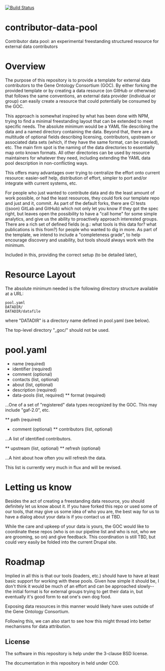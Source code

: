 [![Build Status](https://travis-ci.org/geneontology/contributor-data-pool.svg)](https://travis-ci.org/geneontology/contributor-data-pool)

# contributor-data-pool

Contributor data pool: an experimental freestanding structured resource for external data contributors

# Overview

The purpose of this repository is to provide a template for external
data contributors to the Gene Ontology Consortium (GOC). By either
forking the provided template or by creating a data resource (on
GitHub or otherwise) that follows the same conventions, an external
data provider (individual or group) can easily create a resource that
could potentially be consumed by the GOC.

This approach is somewhat inspired by what has been done with NPM,
trying to find a minimal freestanding layout that can be extended to
meet specific needs. The absolute minimum would be a YAML file
describing the data and a named directory containing the data. Beyond
that, there are a multitude of optional fields describing licensing,
contributors, upstream or associated data sets (which, if they have the
same format, can be crawled), etc. The main firm spot is the naming of
the data directories to essentially map onto known formats. All other
directories can be used by resource maintainers for whatever they
need, including extending the YAML data pool description in
non-conflicting ways.

This offers many advantages over trying to centralize the effort onto
current resource: easier-self help, distribution of effort, simpler to
port and/or integrate with current systems, etc.

For people who just wanted to contribute data and do the least amount
of work possible, or had the least resources, they could fork our
template repo and just and it, commit. As part of the default forks,
there are CI tests ((soon) GitLab and GitHub) which not only let you
know if they got the spec right, but leaves open the possibility to
have a "call home" for some simple analytics, and give us the ability
to proactively approach interested groups. There are a rich set of
defined fields (e.g.: what tools is this data for? what publications
is this from?) for people who wanted to dig in more. As part of the
template, we intend to include a "completeness grade", to help
encourage discovery and usability, but tools should always work with
the minimum.

Included in this, providing the correct setup (to be detailed later), 

# Resource Layout

The absolute minimum needed is the following directory structure available at a URL:

```
pool.yaml
DATADIR/
DATADIR/datafile
```

where "DATADIR" is a directory name defined in pool.yaml (see below).

The top-level directory "_goc/" should not be used.

# pool.yaml

* name (required)
* identifier (required)
* comment (optional)
* contacts (list, optional)
* about (list, optional)
* description (required)
* data-pools (list, required)
** format (required)

...One of a set of "registered" data types recognized by the GOC. This may include "gaf-2.0", etc.

** path (required)
* comment (optional)
** contributors (list, optional)

...A list of identified contributors.

** upstream (list, optional)
** refresh (optional)

...A hint about how often you will refresh the data.

This list is currently very much in flux and will be revised.

# Letting us know

Besides the act of creating a freestanding data resource, you should
definitely let us know about it. If you have forked this repo or used
some of our tools, that may give us some idea of who you are, the best
way for us to have a dialog about your data is if you contact us at
TBD.

While the care and upkeep of your data is yours, the GOC would like to
coordinate these repos (who is on our pipeline list and who is not,
who we are grooming, so on) and give feedback. This coordination is
still TBD, but could very easily be folded into the current Drupal
site.

# Roadmap

Implied in all this is that our tools (loaders, etc.) should have to
have at least basic support for working with these pools. Given how
simple it should be, I don't think it would be much of an effort and
can be approached slowly--the initial format is for external groups
trying to get their data in, but eventually it's good form to eat
one's own dog food.

Exposing data resources in this manner would likely have uses outside
of the Gene Ontology Consortium.

Following this, we can also start to see how this might thread into
better mechanisms for data attribution.

## License

The software in this repository is help under the 3-clause BSD license.

The documentation in this repository in held under CC0.

